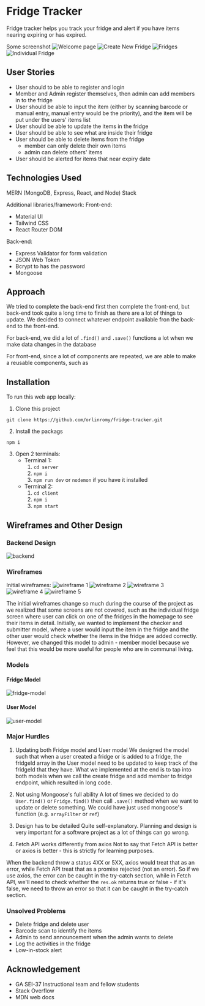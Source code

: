 # Fridge Tracker

Fridge tracker helps you track your fridge and alert if you have items nearing expiring or has expired.

Some screenshot
![Welcome page](welcome.png)
![Create New Fridge](create-new-fridge.png)
![Fridges](fridges.png)
![Individual Fridge](individual-fridge.png)

## User Stories

- User should to be able to register and login
- Member and Admin register themselves, then admin can add members in to the fridge
- User should be able to input the item (either by scanning barcode or manual entry, manual entry would be the priority), and the item will be put under the users' items list
- User should be able to update the items in the fridge
- User should be able to see what are inside their fridge
- User should be able to delete items from the fridge
  - member can only delete their own items
  - admin can delete others' items
- User should be alerted for items that near expiry date

## Technologies Used

MERN (MongoDB, Express, React, and Node) Stack

Additional libraries/framework:
Front-end:

- Material UI
- Tailwind CSS
- React Router DOM

Back-end:

- Express Validator for form validation
- JSON Web Token
- Bcrypt to has the password
- Mongoose

## Approach

We tried to complete the back-end first then complete the front-end, but back-end took quite a long time to finish as there are a lot of things to update. We decided to connect whatever endpoint available fron the back-end to the front-end.

For back-end, we did a lot of `.find()` and `.save()` functions a lot when we make data changes in the database

For front-end, since a lot of components are repeated, we are able to make a reusable components, such as

## Installation

To run this web app locally:

1. Clone this project

```
git clone https://github.com/orlinromy/fridge-tracker.git
```

2. Install the packags

```
npm i
```

3. Open 2 terminals:
   - Terminal 1:
     1. `cd server`
     2. `npm i`
     3. `npm run dev` or `nodemon` if you have it installed
   - Terminal 2:
     1. `cd client`
     2. `npm i`
     3. `npm start`

## Wireframes and Other Design

### Backend Design

![backend](backend-design.png)

### Wireframes

Initial wireframes:
![wireframe 1](wireframe01.jpg)
![wireframe 2](wireframe02.PNG)
![wireframe 3](wireframe03.jpg)
![wireframe 4](wireframe04.PNG)
![wireframe 5](wireframe05.jpg)

The initial wireframes change so much during the course of the project as we realized that some screens are not covered, such as the individual fridge screen where user can click on one of the fridges in the homepage to see their items in detail. Initially, we wanted to implement the checker and submitter model, where a user would input the item in the fridge and the other user would check whether the items in the fridge are added correctly. However, we changed this model to admin - member model because we feel that this would be more useful for people who are in communal living.

### Models

#### Fridge Model

![fridge-model](fridge-model.png)

#### User Model

![user-model](user-model.png)

### Major Hurdles

1. Updating both Fridge model and User model
   We designed the model such that when a user created a fridge or is added to a fridge, the fridgeId array in the User model need to be updated to keep track of the fridgeId that they have. What we implemented at the end is to tap into both models when we call the create fridge and add member to fridge endpoint, which resulted in long code.

2. Not using Mongoose's full ability
   A lot of times we decided to do `User.find()` or `Fridge.find()` then call `.save()` method when we want to update or delete something. We could have just used mongoose's function (e.g. `arrayFilter` or `ref`)

3. Design has to be detailed
   Quite self-explanatory. Planning and design is very important for a software project as a lot of things can go wrong.

4. Fetch API works differently from axios
   Not to say that Fetch API is better or axios is better - this is strictly for learning purposes.

When the backend throw a status 4XX or 5XX, axios would treat that as an error, while Fetch API treat that as a promise rejected (not an error). So if we use axios, the error can be caught in the try-catch section, while in Fetch API, we'll need to check whether the `res.ok` returns true or false - if it's false, we need to throw an error so that it can be caught in the try-catch section.

### Unsolved Problems

- Delete fridge and delete user
- Barcode scan to identify the items
- Admin to send announcement when the admin wants to delete
- Log the activities in the fridge
- Low-in-stock alert

## Acknowledgement

- GA SEI-37 Instructional team and fellow students
- Stack Overflow
- MDN web docs
